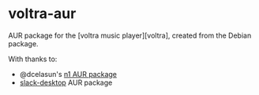 # voltra-aur

AUR package for the [voltra music player][voltra], created from the Debian package.

With thanks to:
- @dcelasun's [n1 AUR package][n1-aur]
- [slack-desktop][slack-desktop-aur] AUR package

[voltra.co]: https://voltra.co
[n1-aur]: https://github.com/dcelasun/pkgbuilds/tree/ccf2438d92527f8b77c7cc76c8cd0014d541653c/n1
[slack-desktop-aur]: https://aur.archlinux.org/packages/slack-desktop/
